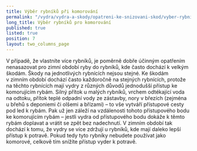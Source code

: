 ```yaml
---
title: Výběr rybníků při komorování
permalink: "/vydra/vydra-a-skody/opatreni-ke-snizovani-skod/vyber-rybniku-pri-komorovani"
long_title: Výběr rybníků pro komorování
published: true
listed: true
position: 7
layout: two_columns_page
---
```

V případě, že vlastníte více rybníků, je poměrně dobře účinným opatřením
nenasazovat pro zimní období ryby do rybníků, kde často dochází k velkým
škodám. Škody na jednotlivých rybnících nejsou stejné. Ke škodám
v zimním období dochází často každoročně na stejných rybnících, protože
na těchto rybnících mají vydry z různých důvodů jednodušší přístup ke
komorujícím rybám. Silný přítok u malých rybníků, vrchem odtékající voda
na odtoku, přítok teplé odpadní vody ze zástavby, nory v březích
(zejména u břehů s deponiemi či olšemi a břízami) – to vše vytváří
přístupové cesty pod led k rybám. Pak už jen záleží na vzdálenosti
tohoto přístupového bodu ke komorujícím rybám – jestli vydra od
přístupového bodu dokáže k těmto rybám doplavat a vrátit se zpět bez
nadechnutí. V zimním období tak dochází k tomu, že vydry se více zdržují
u rybníků, kde mají daleko lepší přístup k potravě. Pokud tedy tyto
rybníky nebudete používat jako komorové, celkově tím snížíte přístup
vyder k potravě.
